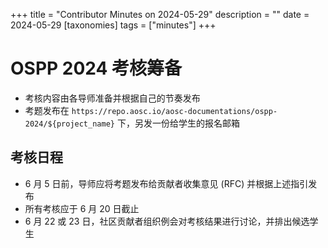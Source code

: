 +++
title = "Contributor Minutes on 2024-05-29"
description = ""
date = 2024-05-29
[taxonomies]
tags = ["minutes"]
+++

OSPP 2024 考核筹备
===

- 考核内容由各导师准备并根据自己的节奏发布
- 考题发布在 `https://repo.aosc.io/aosc-documentations/ospp-2024/${project_name}` 下，另发一份给学生的报名邮箱

考核日程
---

- 6 月 5 日前，导师应将考题发布给贡献者收集意见 (RFC) 并根据上述指引发布
- 所有考核应于 6 月 20 日截止
- 6 月 22 或 23 日，社区贡献者组织例会对考核结果进行讨论，并排出候选学生